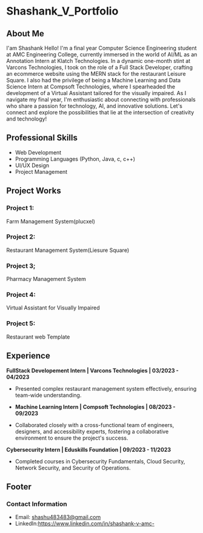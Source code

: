 # Shashank_V_Portfolio

## About Me

I'am Shashank
Hello! I'm a final year Computer Science Engineering student at AMC Engineering College, currently immersed in the world of AI/ML as an Annotation Intern at Klatch Technologies. In a dynamic one-month stint at Varcons Technologies, I took on the role of a Full Stack Developer, crafting an ecommerce website using the MERN stack for the restaurant Leisure Square. I also had the privilege of being a Machine Learning and Data Science Intern at Compsoft Technologies, where I spearheaded the development of a Virtual Assistant tailored for the visually impaired. As I navigate my final year, I'm enthusiastic about connecting with professionals who share a passion for technology, AI, and innovative solutions. Let's connect and explore the possibilities that lie at the intersection of creativity and technology!

## Professional Skills

- Web Development
- Programming Languages (Python, Java, c, c++)
- UI/UX Design
- Project Management

## Project Works

### Project 1:
Farm Management System(plucxel)
### Project 2:
Restaurant Management System(Liesure Square)
### Project 3;
Pharmacy Management System
### Project 4:
Virtual Assistant for Visually Impaired
### Project 5:
Restaurant web Template


## Experience

**FullStack Developement Intern | Varcons Technologies | 03/2023 - 04/2023**
- Presented complex restaurant management system effectively, ensuring team-wide understanding.

- **Machine Learning Intern | Compsoft Technologies | 08/2023 - 09/2023**
- Collaborated closely with a cross-functional team of engineers, designers, and accessibility experts, fostering a collaborative environment to ensure the project's success.

**Cybersecurity Intern | Eduskills Foundation | 09/2023 - 11/2023**
- Completed courses in Cybersecurity Fundamentals, Cloud Security, Network Security, and Security of Operations.

## Footer
### Contact Information
- Email: shashu483483@gmail.com
- LinkedIn:https://www.linkedin.com/in/shashank-v-amc-


